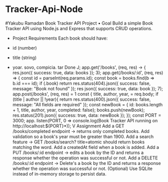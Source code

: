 # Tracker-Api-Node
#Yakubu Ramadan
Book Tracker API Project
• Goal
Build a simple Book Tracker APl using Node.js and
Express that supports CRUD operations.
* Project Requirements
Each book should have:
- id (number)
- title (string)

- yoar. sovo, compicia. tar
Done
J;
app.get('/books', (req, res) → { res.json({ success: true, data: books });
3);
app.get(/books/:id', (req, res) => {
const id = parseInt(req.params.id);
const book = books.find(b => b.id === id);
if (.book) return res.status(404).json({ success: false, message: "Book not found" }); res json({ success: true, data: book });
7);
app.post(/books', (req, res) = 1
const { title, author, year, = req.body;
if (title | author || !year){
return res.status(400).json({ success: false, message: "All fields are required" });
const newBook = { id: books.length + 1, title, author, year,
completed: false}; books.push(newBook);
res.status(201).json({ success: true, data: newBook });
});
const PORT = 3000;
app. listen(PORT, 0 => console.log(Book Tracker API running on http://localhost:${PORT}*));
V Assignment
﻿﻿﻿Add a GET /books/completed endpoint → returns only completed books.
﻿﻿﻿Add validation so a book's year must be greater than 1900.
﻿﻿﻿Add a search feature → GET /books/search? title=atomic should return books matching the word.
﻿﻿﻿Add a createdAt field when a book is added.
﻿﻿﻿Add a PUT /books/:id endpoint → edits a book by the
ID and returns a response whether the operation was successful or not.
﻿﻿﻿Add a DELETE /books/:id endpoint → Delete's a book by the ID and returns a response whether the operation was successful or not.
﻿﻿﻿(Optional) Use SQLite instead of in-memory storage to persist data.

